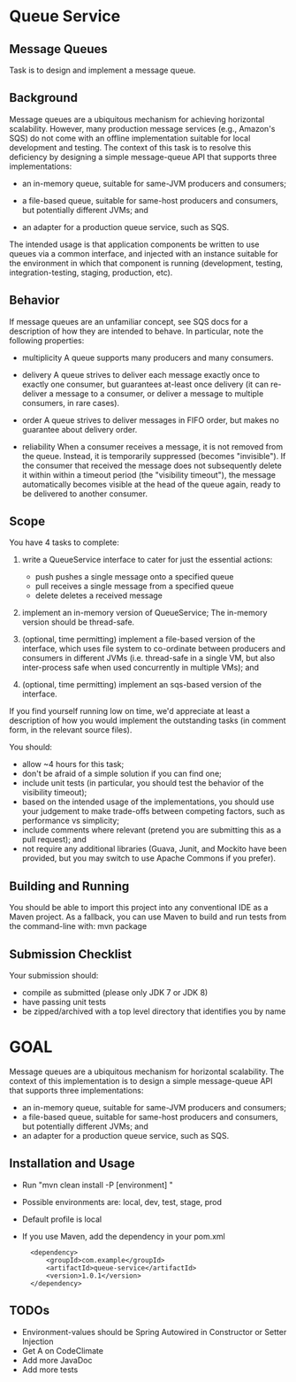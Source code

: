 # Queue Service

Message Queues
--------------
Task is to design and implement a message queue.


Background
----------
Message queues are a ubiquitous mechanism for achieving horizontal scalability.
However, many production message services (e.g., Amazon's SQS) do not come with
an offline implementation suitable for local development and testing.  The
context of this task is to resolve this deficiency by designing a simple
message-queue API that supports three implementations:

 - an in-memory queue, suitable for same-JVM producers and consumers;

 - a file-based queue, suitable for same-host producers and consumers, but
   potentially different JVMs; and

 - an adapter for a production queue service, such as SQS.

The intended usage is that application components be written to use queues via
a common interface, and injected with an instance suitable for the environment
in which that component is running (development, testing, integration-testing,
staging, production, etc).

Behavior
--------
If message queues are an unfamiliar concept, see SQS docs for a description of
how they are intended to behave.  In particular, note the following properties:

 - multiplicity
   A queue supports many producers and many consumers.

 - delivery
   A queue strives to deliver each message exactly once to exactly one consumer,
   but guarantees at-least once delivery (it can re-deliver a message to a
   consumer, or deliver a message to multiple consumers, in rare cases).

 - order
   A queue strives to deliver messages in FIFO order, but makes no guarantee
   about delivery order.

 - reliability
   When a consumer receives a message, it is not removed from the queue.
   Instead, it is temporarily suppressed (becomes "invisible").  If the consumer
   that received the message does not subsequently delete it within within a
   timeout period (the "visibility timeout"), the message automatically becomes
   visible at the head of the queue again, ready to be delivered to another
   consumer.


Scope
-----
You have 4 tasks to complete:

1. write a QueueService interface to cater for just the essential actions:
   - push     pushes a single message onto a specified queue
   - pull     receives a single message from a specified queue
   - delete   deletes a received message

2. implement an in-memory version of QueueService; The in-memory version should
   be thread-safe.

3. (optional, time permitting) implement a file-based version of the interface,
   which uses file system to co-ordinate between producers and consumers in
   different JVMs (i.e. thread-safe in a single VM, but also inter-process safe
   when used concurrently in multiple VMs); and

4. (optional, time permitting) implement an sqs-based version of the interface.

If you find yourself running low on time, we'd appreciate at least a description
of how you would implement the outstanding tasks (in comment form, in the
relevant source files).

You should:
 - allow ~4 hours for this task;
 - don't be afraid of a simple solution if you can find one;
 - include unit tests (in particular, you should test the behavior of the
   visibility timeout);
 - based on the intended usage of the implementations, you should use your
   judgement to make trade-offs between competing factors, such as performance
   vs simplicity;
 - include comments where relevant (pretend you are submitting this as a pull
   request); and
 - not require any additional libraries (Guava, Junit, and Mockito have been
   provided, but you may switch to use Apache Commons if you prefer).


Building and Running
--------------------
You should be able to import this project into any conventional IDE as a Maven
project. As a fallback, you can use Maven to build and run tests from the
command-line with:
  mvn package


Submission Checklist
--------------------
Your submission should:
 - compile as submitted (please only JDK 7 or JDK 8)
 - have passing unit tests
 - be zipped/archived with a top level directory that identifies you by name


# GOAL 

Message queues are a ubiquitous mechanism for horizontal scalability.
The context of this implementation is to design a simple
message-queue API that supports three implementations:

 - an in-memory queue, suitable for same-JVM producers and consumers;
 - a file-based queue, suitable for same-host producers and consumers, but
   potentially different JVMs; and
 - an adapter for a production queue service, such as SQS.


## Installation and Usage

* Run "mvn clean install -P [environment] "
* Possible environments are: local, dev, test, stage, prod
* Default profile is local
* If you use Maven, add the dependency in your pom.xml

		<dependency>
			<groupId>com.example</groupId>
			<artifactId>queue-service</artifactId>
			<version>1.0.1</version>
		</dependency>

## TODOs

 - Environment-values should be Spring Autowired in Constructor or Setter Injection
 - Get A on CodeClimate
 - Add more JavaDoc
 - Add more tests
